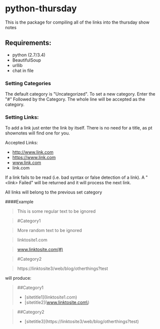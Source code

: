 # python-thursday
This is the package for compiling all of the links into the thursday show notes

## Requirements:
* python (2.7/3.4)
* BeautifulSoup
* urllib
* chat in file

### Setting Categories
The default category is "Uncategorized". To set a new category. Enter the "#" Followed by the Category. The whole line will be accepted as the category.

### Setting Links:
To add a link just enter the link by itself. There is no need for a title, as pt shownotes will find one for you. 

Accepted Links:
* http://www.link.com
* https://www.link.com
* www.link.com
* link.com

If a link fails to be read (i.e. bad syntax or false detection of a link). A "*\<link\>* Failed" will be returned and it will process the next link.

All links will belong to the previous set category

####Example
> This is some regular text to be ignored

>  \#Category1

> More random text to be ignored

> linktosite1.com

> www.linktosite.com(#) 

> \#Category2

>https://linktosite3/web/blog/otherthings?test

will produce:

> ##Category1
>* [sitetitle1]\(linktosite1.com\)
>* [sitetitle2]\(www.linktosite.com\)

> ##Category2
>* [sitetitle3]\(https://linktosite3/web/blog/otherthings?test\)

